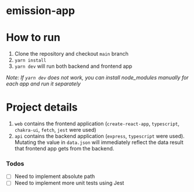 # emission-app

# How to run
1. Clone the repository and checkout `main` branch
2. `yarn install`
3. `yarn dev` will run both backend and frontend app


_Note: If `yarn dev` does not work, you can install node_modules manually for each app and run it separately_



# Project details
1. `web` contains the frontend application (`create-react-app`, `typescript`, `chakra-ui`, `fetch`, `jest` were used)
2. `api` contains the backend application (`express`, `typescript` were used). Mutating the value in `data.json` will immediately reflect the data result that frontend app gets from the backend.

### Todos
- [ ] Need to implement absolute path
- [ ] Need to implement more unit tests using Jest
